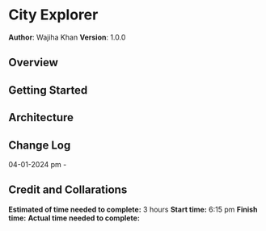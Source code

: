 # City Explorer

**Author**: Wajiha Khan
**Version**: 1.0.0

## Overview

## Getting Started

## Architecture

## Change Log

04-01-2024 pm -

## Credit and Collarations

__Estimated of time needed to complete:__ 3 hours
__Start time:__ 6:15 pm
__Finish time:__
__Actual time needed to complete:__
